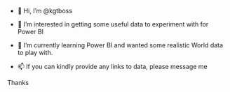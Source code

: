 - 👋 Hi, I’m @kgtboss
- 👀 I’m interested in getting some useful data to experiment with for Power BI
- 🌱 I’m currently learning Power BI and wanted some realistic World data to play with.

- 📫 If you can kindly provide any links to data, please message me

Thanks

<!---
kgtboss/kgtboss is a ✨ special ✨ repository because its `README.md` (this file) appears on your GitHub profile.
You can click the Preview link to take a look at your changes.
--->
